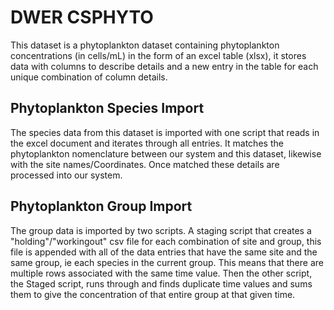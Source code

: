 # DWER CSPHYTO
This dataset is a phytoplankton dataset containing phytoplankton concentrations (in cells/mL)  in the form of an excel table (xlsx), it stores data with columns to describe details and a new entry in the table for each unique combination of column details.

## Phytoplankton Species Import
The species data from this dataset is imported with one script that reads in the excel document and iterates through all entries. It matches the phytoplankton nomenclature between our system and this dataset, likewise with the site names/Coordinates. Once matched these details are processed into our system.

## Phytoplankton Group Import
The group data is imported by two scripts. A staging script that creates a "holding"/"workingout" csv file for each combination of site and group, this file is appended with all of the data entries that have the same site and the same group, ie each species in the current group. This means that there are multiple rows associated with the same time value. Then the other script, the Staged script, runs through and finds duplicate time values and sums them to give the concentration of that entire group at that given time.